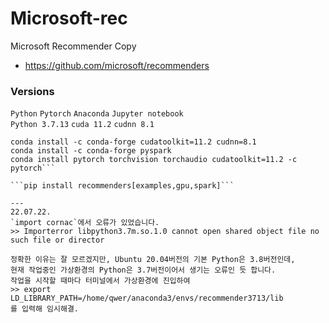 # Microsoft-rec
Microsoft Recommender Copy
- https://github.com/microsoft/recommenders   

### Versions
`Python` `Pytorch` `Anaconda` `Jupyter notebook`   
`Python 3.7.13` `cuda 11.2` `cudnn 8.1`   

```
conda install -c conda-forge cudatoolkit=11.2 cudnn=8.1
conda install -c conda-forge pyspark
conda install pytorch torchvision torchaudio cudatoolkit=11.2 -c pytorch```

```pip install recommenders[examples,gpu,spark]```

---
22.07.22.
`import cornac`에서 오류가 있었습니다.
>> Importerror libpython3.7m.so.1.0 cannot open shared object file no such file or director

정확한 이유는 잘 모르겠지만, Ubuntu 20.04버전의 기본 Python은 3.8버전인데,
현재 작업중인 가상환경의 Python은 3.7버전이어서 생기는 오류인 듯 합니다.
작업을 시작할 때마다 터미널에서 가상환경에 진입하여
>> export LD_LIBRARY_PATH=/home/qwer/anaconda3/envs/recommender3713/lib
를 입력해 임시해결.